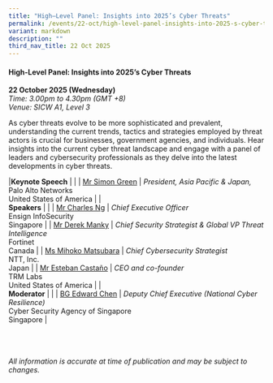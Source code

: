 ```yaml
---
title: "High–Level Panel: Insights into 2025’s Cyber Threats"
permalink: /events/22-oct/high-level-panel-insights-into-2025-s-cyber-threats/
variant: markdown
description: ""
third_nav_title: 22 Oct 2025
---
```

#### **High-Level Panel: Insights into 2025’s Cyber Threats**

**22 October 2025 (Wednesday)**  
*Time: 3.00pm to 4.30pm (GMT +8)*
<br>*Venue: SICW A1, Level 3*

As cyber threats evolve to be more sophisticated and prevalent, understanding the current trends, tactics and strategies employed by threat actors is crucial for businesses, government agencies, and individuals. Hear insights into the current cyber threat landscape and engage with a panel of leaders and cybersecurity professionals as they delve into the latest developments in cyber threats. 

|**Keynote Speech**          |                                                              |
| [Mr Simon Green](/speakers/mr-simon-green/)  | *President, Asia Pacific &amp; Japan,* <br>Palo Alto Networks<br>United States of America      |
|<br>**Speakers**          |                                                              |
| [Mr Charles Ng](/speakers/mr-charles-ng/)  | *Chief Executive Officer* <br>Ensign InfoSecurity<br>Singapore      |
| [Mr Derek Manky](/speakers/mr-derek-manky/)  | *Chief Security Strategist &amp; Global VP Threat Intelligence* <br>Fortinet<br>Canada      |
| [Ms Mihoko Matsubara](/speakers/ms-mihoko-matsubara/)  | *Chief Cybersecurity Strategist* <br>NTT, Inc.<br>Japan      |
| [Mr Esteban Castaño](/speakers/mr-esteban-castano/)  | *CEO and co-founder* <br>TRM Labs<br>United States of America      |
|<br>**Moderator**          |                                                              |
| [BG Edward Chen](/speakers/bg-edward-chen/)  | *Deputy Chief Executive (National Cyber Resilience)* <br>Cyber Security Agency of Singapore<br>Singapore      |

<br><br><br>
*All information is accurate at time of publication and may be subject to changes.*